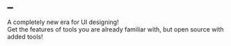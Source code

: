 # _
A completely new era for UI designing!  
Get the features of tools you are already familiar with, but open source with added tools!
